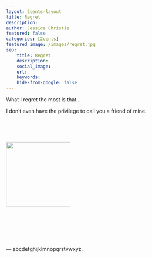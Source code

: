 ```yaml
---
layout: 2cents-layout
title: Regret
description:
author: Jessica Christie
featured: false
categories: [2cents]
featured_image: /images/regret.jpg
seo:
    title: Regret
    description:
    social_image:
    url:
    keywords:
    hide-from-google: false
---
```

What I regret the most is that…

I don’t even have the privilege to call you a friend of mine.

&nbsp;

&nbsp;

<div class="center">
    <img src="https://source.unsplash.com/LR5-H-gLAhE" style="width: 175px;">
</div>

&nbsp;

&nbsp;

&nbsp;

<div class="right">
    <p> ― abcdefghijklmnopqrstvwxyz. </p>
</div>

&nbsp;

&nbsp;

&nbsp;
